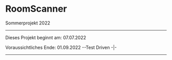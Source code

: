 # RoomScanner

Sommerprojekt 2022
_____
Dieses Projekt beginnt am: 07.07.2022

Voraussichtliches Ende: 01.09.2022
--Test Driven -|-
_____